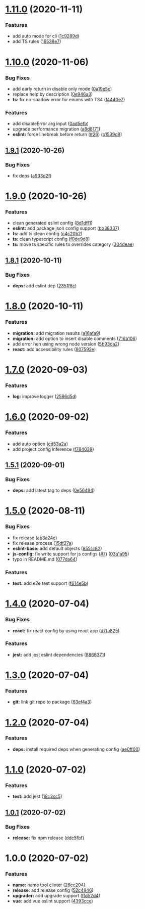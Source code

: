 # [1.11.0](https://github.com/theodo/clinter/compare/v1.10.0...v1.11.0) (2020-11-11)


### Features

* add auto mode for cli ([1c9289d](https://github.com/theodo/clinter/commit/1c9289dc8e0405dc2bd3d21c76501606c158fd20))
* add TS rules ([16538e7](https://github.com/theodo/clinter/commit/16538e7e7ae5b6b13a0e171e44ee2e2d245e56c5))

# [1.10.0](https://github.com/theodo/clinter/compare/v1.9.1...v1.10.0) (2020-11-06)


### Bug Fixes

* add early return in disable only mode ([0a19e5c](https://github.com/theodo/clinter/commit/0a19e5c159ee3066338d827f64c5998a285d960c))
* replace help by description ([0e946a3](https://github.com/theodo/clinter/commit/0e946a382152844abac7b2e68f6404af243a31b6))
* **ts:** fix no-shadow error for enums with TS4 ([f4440e7](https://github.com/theodo/clinter/commit/f4440e79d213b440ad85189a5f1900ced0fbbbfd))


### Features

* add disableError arg input ([0ad5efb](https://github.com/theodo/clinter/commit/0ad5efb32ab8ca8844dfe2a9facb9929e4552228))
* upgrade performance migration ([a8d8171](https://github.com/theodo/clinter/commit/a8d8171442810540f72995932340a39da10feaef))
* **eslint:** force linebreak before return ([#26](https://github.com/theodo/clinter/issues/26)) ([b1539d9](https://github.com/theodo/clinter/commit/b1539d9957b07fb41d181fe805ffef9b2d2f74ea))

## [1.9.1](https://github.com/theodo/clinter/compare/v1.9.0...v1.9.1) (2020-10-26)


### Bug Fixes

* fix deps ([a933d2f](https://github.com/theodo/clinter/commit/a933d2f567f58f4eda8b91c8dd8274b7416d0b15))

# [1.9.0](https://github.com/theodo/clinter/compare/v1.8.1...v1.9.0) (2020-10-26)


### Features

* clean generated eslint config ([8d1dff1](https://github.com/theodo/clinter/commit/8d1dff1144736195fbc672565883542fc162bd65))
* **eslint:** add package json config support ([bb38337](https://github.com/theodo/clinter/commit/bb38337b93a3a3a036ce3ce301acc5620ab00805))
* **ts:** add ts clean config ([c4c20b2](https://github.com/theodo/clinter/commit/c4c20b232b21f619530d66d754e32e44f451c267))
* **ts:** clean typescript config ([f0de9d8](https://github.com/theodo/clinter/commit/f0de9d8dc8c54e2517c8a4ec2934a1e33bfd82fe))
* **ts:** move ts specific rules to overrides category ([304deae](https://github.com/theodo/clinter/commit/304deae4498ccb4f2bfb5aa6d3667529db93472e))

## [1.8.1](https://github.com/theodo/clinter/compare/v1.8.0...v1.8.1) (2020-10-11)


### Bug Fixes

* **deps:** add eslint dep ([2351f8c](https://github.com/theodo/clinter/commit/2351f8cb436f40433eb313e68b27bae30558f135))

# [1.8.0](https://github.com/theodo/clinter/compare/v1.7.0...v1.8.0) (2020-10-11)


### Features

* **migration:** add migration results ([a16afa9](https://github.com/theodo/clinter/commit/a16afa9401c1179284194a8cfdefd85a0e05a412))
* **migration:** add option to insert disable comments ([716b106](https://github.com/theodo/clinter/commit/716b10604e8f1c8d374a7cc96bbdef3914741fd9))
* add error hen using wrong node version ([5b93da2](https://github.com/theodo/clinter/commit/5b93da2910628076120447ae9a327e5cfdec87c2))
* **react:** add accessibility rules ([807592e](https://github.com/theodo/clinter/commit/807592e480d7a6d19cfad5c4a2c9e23bfb192a8e))

# [1.7.0](https://github.com/theodo/clinter/compare/v1.6.0...v1.7.0) (2020-09-03)


### Features

* **log:** improve logger ([2586d5d](https://github.com/theodo/clinter/commit/2586d5d447006a890db5d362d1af2fd138bb69ac))

# [1.6.0](https://github.com/theodo/clinter/compare/v1.5.1...v1.6.0) (2020-09-02)


### Features

* add auto option ([cd53a2a](https://github.com/theodo/clinter/commit/cd53a2a45be06a86ef45a238e6315af103ea31a7))
* add project config inference ([f784039](https://github.com/theodo/clinter/commit/f7840392cfbc74078e9fbccf09c5450c2f62a82b))

## [1.5.1](https://github.com/theodo/clinter/compare/v1.5.0...v1.5.1) (2020-09-01)


### Bug Fixes

* **deps:** add latest tag to deps ([0e56494](https://github.com/theodo/clinter/commit/0e56494c68e4c512f1399e1b1a22a1705ecc0f9b))

# [1.5.0](https://github.com/theodo/clinter/compare/v1.4.0...v1.5.0) (2020-08-11)


### Bug Fixes

* fix release ([ab3a24e](https://github.com/theodo/clinter/commit/ab3a24ebb541ca0106ce8c1d84e34f600c3757df))
* fix release process ([15df27a](https://github.com/theodo/clinter/commit/15df27ad3527f9bebf7838eb217d8209a42ccc16))
* **eslint-base:** add default objects ([8551c82](https://github.com/theodo/clinter/commit/8551c8210e022c2ae8faff8e623e61f14a8fcd23))
* **js-config:** fix write support for js configs ([#7](https://github.com/theodo/clinter/issues/7)) ([03a1a95](https://github.com/theodo/clinter/commit/03a1a950fee7d123b9fa95ece813c24d656ffd43))
* typo in README.md ([077da64](https://github.com/theodo/clinter/commit/077da648b76ca7abc24fc0cb149f025e382f7c33))


### Features

* **test:** add e2e test support ([f614e5b](https://github.com/theodo/clinter/commit/f614e5bc5b6f202fe0796248636c1b603eca88f9))

# [1.4.0](https://github.com/theodo/clinter/compare/v1.3.0...v1.4.0) (2020-07-04)


### Bug Fixes

* **react:** fix react config by using react app ([d7fa825](https://github.com/theodo/clinter/commit/d7fa825649b225b5a71696bb1b8860f28f09b874))


### Features

* **jest:** add jest eslint dependencies ([8866371](https://github.com/theodo/clinter/commit/886637114001b33485413ae3d7eed700e0b5549f))

# [1.3.0](https://github.com/theodo/clinter/compare/v1.2.0...v1.3.0) (2020-07-04)


### Features

* **git:** link git repo to package ([63ef4a3](https://github.com/theodo/clinter/commit/63ef4a3dc33ac8ff76633c8dfa50ba6e0354ce0c))

# [1.2.0](https://github.com/theodo/eslint-config-generator/compare/v1.1.0...v1.2.0) (2020-07-04)


### Features

* **deps:** install required deps when generating config ([ae0ff00](https://github.com/theodo/eslint-config-generator/commit/ae0ff00ce20c65aeb4477e0f6e51cd0e30377dfc))

# [1.1.0](https://github.com/theodo/eslint-config-generator/compare/v1.0.1...v1.1.0) (2020-07-02)


### Features

* **test:** add jest ([18c3cc5](https://github.com/theodo/eslint-config-generator/commit/18c3cc576b9034a6aa5265af69adaaadaa919d36))

## [1.0.1](https://github.com/theodo/eslint-config-generator/compare/v1.0.0...v1.0.1) (2020-07-02)


### Bug Fixes

* **release:** fix npm release ([ddc5fbf](https://github.com/theodo/eslint-config-generator/commit/ddc5fbf5a8e38ccb4a643e816b3600872ff826c2))

# 1.0.0 (2020-07-02)


### Features

* **name:** name tool clinter ([26cc204](https://github.com/theodo/eslint-config-generator/commit/26cc204e66c9081eac32cd88ebb51301c4d1b161))
* **release:** add release config ([52c4946](https://github.com/theodo/eslint-config-generator/commit/52c494650861b8e1fdc5eebc570cec9ff13387d3))
* **upgrader:** add upgrade support ([ffd52d4](https://github.com/theodo/eslint-config-generator/commit/ffd52d49f3dc1e212a46b7138a6a5149d62c4606))
* **vue:** add vue eslint support ([4393cce](https://github.com/theodo/eslint-config-generator/commit/4393ccef90e7cbf9b0da65cb028c4f5b0295f2ef))
